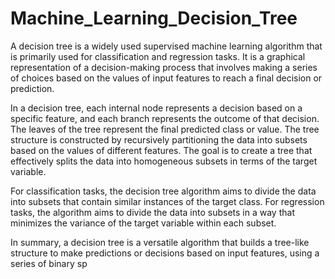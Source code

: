 # Machine_Learning_Decision_Tree
A decision tree is a widely used supervised machine learning algorithm that is primarily used for classification and regression tasks. It is a graphical representation of a decision-making process that involves making a series of choices based on the values of input features to reach a final decision or prediction.

In a decision tree, each internal node represents a decision based on a specific feature, and each branch represents the outcome of that decision. The leaves of the tree represent the final predicted class or value. The tree structure is constructed by recursively partitioning the data into subsets based on the values of different features. The goal is to create a tree that effectively splits the data into homogeneous subsets in terms of the target variable.

For classification tasks, the decision tree algorithm aims to divide the data into subsets that contain similar instances of the target class. For regression tasks, the algorithm aims to divide the data into subsets in a way that minimizes the variance of the target variable within each subset.

In summary, a decision tree is a versatile algorithm that builds a tree-like structure to make predictions or decisions based on input features, using a series of binary sp
